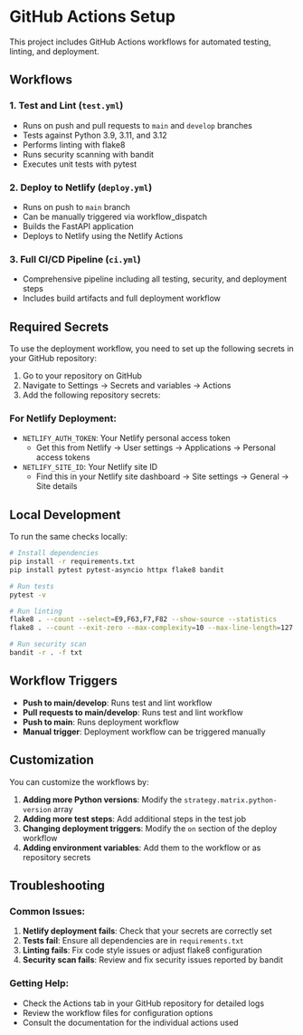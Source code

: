 # GitHub Actions Setup

This project includes GitHub Actions workflows for automated testing, linting, and deployment.

## Workflows

### 1. Test and Lint (`test.yml`)
- Runs on push and pull requests to `main` and `develop` branches
- Tests against Python 3.9, 3.11, and 3.12
- Performs linting with flake8
- Runs security scanning with bandit
- Executes unit tests with pytest

### 2. Deploy to Netlify (`deploy.yml`)
- Runs on push to `main` branch
- Can be manually triggered via workflow_dispatch
- Builds the FastAPI application
- Deploys to Netlify using the Netlify Actions

### 3. Full CI/CD Pipeline (`ci.yml`)
- Comprehensive pipeline including all testing, security, and deployment steps
- Includes build artifacts and full deployment workflow

## Required Secrets

To use the deployment workflow, you need to set up the following secrets in your GitHub repository:

1. Go to your repository on GitHub
2. Navigate to Settings → Secrets and variables → Actions
3. Add the following repository secrets:

### For Netlify Deployment:
- `NETLIFY_AUTH_TOKEN`: Your Netlify personal access token
  - Get this from Netlify → User settings → Applications → Personal access tokens
- `NETLIFY_SITE_ID`: Your Netlify site ID
  - Find this in your Netlify site dashboard → Site settings → General → Site details

## Local Development

To run the same checks locally:

```bash
# Install dependencies
pip install -r requirements.txt
pip install pytest pytest-asyncio httpx flake8 bandit

# Run tests
pytest -v

# Run linting
flake8 . --count --select=E9,F63,F7,F82 --show-source --statistics
flake8 . --count --exit-zero --max-complexity=10 --max-line-length=127 --statistics

# Run security scan
bandit -r . -f txt
```

## Workflow Triggers

- **Push to main/develop**: Runs test and lint workflow
- **Pull requests to main/develop**: Runs test and lint workflow
- **Push to main**: Runs deployment workflow
- **Manual trigger**: Deployment workflow can be triggered manually

## Customization

You can customize the workflows by:

1. **Adding more Python versions**: Modify the `strategy.matrix.python-version` array
2. **Adding more test steps**: Add additional steps in the test job
3. **Changing deployment triggers**: Modify the `on` section of the deploy workflow
4. **Adding environment variables**: Add them to the workflow or as repository secrets

## Troubleshooting

### Common Issues:

1. **Netlify deployment fails**: Check that your secrets are correctly set
2. **Tests fail**: Ensure all dependencies are in `requirements.txt`
3. **Linting fails**: Fix code style issues or adjust flake8 configuration
4. **Security scan fails**: Review and fix security issues reported by bandit

### Getting Help:

- Check the Actions tab in your GitHub repository for detailed logs
- Review the workflow files for configuration options
- Consult the documentation for the individual actions used
